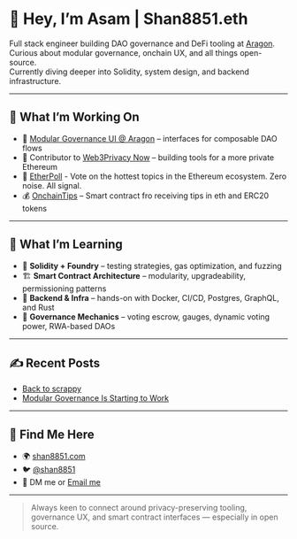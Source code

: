 # 👋 Hey, I’m Asam | Shan8851.eth

Full stack engineer building DAO governance and DeFi tooling at [Aragon](https://aragon.org).  
Curious about modular governance, onchain UX, and all things open-source.  
Currently diving deeper into Solidity, system design, and backend infrastructure.

---

## 🔨 What I’m Working On

- 🧩 [Modular Governance UI @ Aragon](https://app.aragon.org) – interfaces for composable DAO flows
- 🤝 Contributor to [Web3Privacy Now](https://github.com/web3privacy) – building tools for a more private Ethereum
- 🔮 [EtherPoll](https://ether-poll-app.vercel.app/) - Vote on the hottest topics in the Ethereum ecosystem. Zero noise. All signal.
- 💰 [OnchainTips]([https://github.com/shan8851/last-ping-contract](https://github.com/shan8851/onchain-tips)) – Smart contract fro receiving tips in eth and ERC20 tokens
---

## 🧠 What I’m Learning

- 🧱 **Solidity + Foundry** – testing strategies, gas optimization, and fuzzing
- 🏗 **Smart Contract Architecture** – modularity, upgradeability, permissioning patterns
- 🧰 **Backend & Infra** – hands-on with Docker, CI/CD, Postgres, GraphQL, and Rust
- 🧬 **Governance Mechanics** – voting escrow, gauges, dynamic voting power, RWA-based DAOs

---

## ✍️ Recent Posts

- [Back to scrappy](https://www.shan8851.com/blog/back-to-scrappy)
- [Modular Governance Is Starting to Work](https://shan8851.com/blog/modular-governance)

---

## 🔗 Find Me Here

- 🌍 [shan8851.com](https://shan8851.com)
- 🐦 [@shan8851](https://x.com/shan8851)
- 💌 DM me or [Email me](mailto:asamshans456@gmail.com?subject=Let's%20Connect)

---

> Always keen to connect around privacy-preserving tooling, governance UX, and smart contract interfaces — especially in open source.
